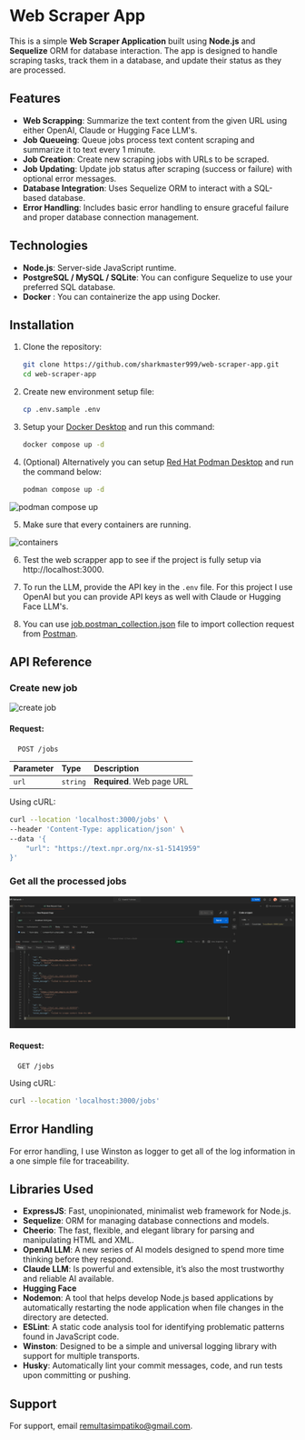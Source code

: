 # Web Scraper App

This is a simple **Web Scraper Application** built using **Node.js** and **Sequelize** ORM for database interaction. The app is designed to handle scraping tasks, track them in a database, and update their status as they are processed.

## Features

- **Web Scrapping**: Summarize the text content from the given URL using either OpenAI, Claude or Hugging Face LLM's.
- **Job Queueing**: Queue jobs process text content scraping and summarize it to text every 1 minute.
- **Job Creation**: Create new scraping jobs with URLs to be scraped.
- **Job Updating**: Update job status after scraping (success or failure) with optional error messages.
- **Database Integration**: Uses Sequelize ORM to interact with a SQL-based database.
- **Error Handling**: Includes basic error handling to ensure graceful failure and proper database connection management.

## Technologies

- **Node.js**: Server-side JavaScript runtime.
- **PostgreSQL / MySQL / SQLite**: You can configure Sequelize to use your preferred SQL database.
- **Docker** : You can containerize the app using Docker.

## Installation

1. Clone the repository:
   ```bash
   git clone https://github.com/sharkmaster999/web-scraper-app.git
   cd web-scraper-app

2. Create new environment setup file:
   ```bash
   cp .env.sample .env

3. Setup your [Docker Desktop](https://www.docker.com/products/docker-desktop/) and run this command:
   ```bash
   docker compose up -d

4. (Optional) Alternatively you can setup [Red Hat Podman Desktop](https://developers.redhat.com/products/podman-desktop/overview) and run the command below:
   ```bash
   podman compose up -d

![podman compose up](https://github.com/sharkmaster999/web-scrapper-app/blob/master/images/podman-compose-up.png?raw=true)


5. Make sure that every containers are running.

![containers](https://github.com/sharkmaster999/web-scrapper-app/blob/master/images/containers.png?raw=true)


6. Test the web scrapper app to see if the project is fully setup via http://localhost:3000.

7. To run the LLM, provide the API key in the `.env` file. For this project I use OpenAI but you can provide API keys as well with Claude or Hugging Face LLM's.

8. You can use [job.postman_collection.json](https://github.com/sharkmaster999/web-scrapper-app/blob/master/job.postman_collection.json) file to import collection request from [Postman](https://www.postman.com/downloads/).

## API Reference

### Create new job

![create job](https://github.com/sharkmaster999/web-scrapper-app/blob/master/images/create-job.png?raw=true)

#### Request:

```http
  POST /jobs
```

| Parameter | Type     | Description                |
| :-------- | :------- | :------------------------- |
| `url`     | `string` | **Required**. Web page URL |

Using cURL:
```bash
curl --location 'localhost:3000/jobs' \
--header 'Content-Type: application/json' \
--data '{
    "url": "https://text.npr.org/nx-s1-5141959"
}'
```

### Get all the processed jobs

![get all job](https://github.com/sharkmaster999/web-scrapper-app/blob/master/images/get-all-jobs.png?raw=true)

#### Request:

```http
  GET /jobs
```

Using cURL:
```bash
curl --location 'localhost:3000/jobs'
```
## Error Handling

For error handling, I use Winston as logger to get all of the log information in a one simple file for traceability.

## Libraries Used

- **ExpressJS**: Fast, unopinionated, minimalist web framework for Node.js.
- **Sequelize**: ORM for managing database connections and models.
- **Cheerio**: The fast, flexible, and elegant library for parsing and manipulating HTML and XML.
- **OpenAI LLM**: A new series of AI models designed to spend more time thinking before they respond.
- **Claude LLM**: Is powerful and extensible, it’s also the most trustworthy and reliable AI available.
- **Hugging Face**
- **Nodemon**: A tool that helps develop Node.js based applications by automatically restarting the node application when file changes in the directory are detected.
- **ESLint**: A static code analysis tool for identifying problematic patterns found in JavaScript code.
- **Winston**: Designed to be a simple and universal logging library with support for multiple transports.
- **Husky**: Automatically lint your commit messages, code, and run tests upon committing or pushing.

## Support

For support, email remultasimpatiko@gmail.com.
